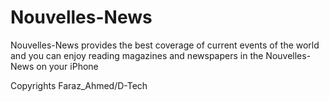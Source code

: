 #  Nouvelles-News

Nouvelles-News provides the best coverage of current events of the world and you can enjoy reading magazines and newspapers in the Nouvelles-News on your iPhone 

Copyrights Faraz_Ahmed/D-Tech

